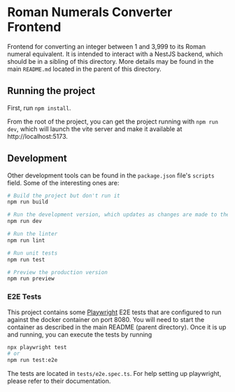 # Roman Numerals Converter Frontend

Frontend for converting an integer between 1 and 3,999 to its Roman numeral equivalent. It is intended to interact with a
NestJS backend, which should be in a sibling of this directory. More details may be found in the main `README.md`
located in the parent of this directory.

## Running the project

First, run `npm install`.

From the root of the project, you can get the project running with `npm run dev`, which will launch the vite server
and make it available at http://localhost:5173.

## Development

Other development tools can be found in the `package.json` file's `scripts` field. Some of the interesting ones are:

```bash
# Build the project but don't run it
npm run build

# Run the development version, which updates as changes are made to the files
npm run dev

# Run the linter
npm run lint

# Run unit tests
npm run test

# Preview the production version
npm run preview
```

### E2E Tests

This project contains some [Playwright](https://playwright.dev/) E2E tests that are configured to run against the docker
container on port 8080. You will need to start the container as described in the main README (parent directory). Once it
is up and running, you can execute the tests by running

```bash
npx playwright test
# or
npm run test:e2e
```

The tests are located in `tests/e2e.spec.ts`. For help setting up playwright, please refer to their documentation.
